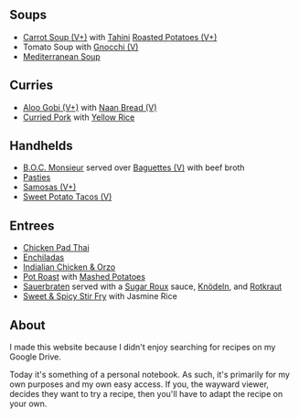 
## Soups

* [Carrot Soup (V+)](recipes/main-dishes.md#carrot-soup) with [Tahini](recipes/sauces.md#tahini-paste) [Roasted Potatoes (V+)](recipes/sides.md#roasted-potatoes)
* Tomato Soup with [Gnocchi (V)](recipes/sides.md#gnocchi)
* [Mediterranean Soup](recipes/main-dishes.md#mediterranean-soup)


## Curries

* [Aloo Gobi (V+)](recipes/main-dishes.md#aloo-gobi) with [Naan Bread (V)](recipes/food-lab.md#naan-bread)
* [Curried Pork](recipes/main-dishes.md#curried-pork) with [Yellow Rice](recipes/sides.md#yellow-rice)


## Handhelds

* [B.O.C. Monsieur](recipes/main-dishes.md#boc-monsieur) served over [Baguettes (V)](recipes/breads.md#baguettes) with beef broth
* [Pasties](recipes/food-lab.md#yooper-beef-wellington)
* [Samosas (V+)](recipes/shareables.md#samosas)
* [Sweet Potato Tacos (V)](recipes/main-dishes.md#sweet-potato-tacos)


## Entrees

* [Chicken Pad Thai](recipes/food-lab.md#chicken-pad-thai)
* [Enchiladas](recipes/main-dishes.md#enchiladas)
* [Indialian Chicken & Orzo](recipes/main-dishes.md#indialian-chicken-orzo)
* [Pot Roast](recipes/food-lab.md#pot-roast) with [Mashed Potatoes](recipes/sides.md#mashed-potatoes)
* [Sauerbraten](recipes/main-dishes.md#sauerbraten) served with a [Sugar Roux](recipes/sauces.md#sugar-roux) sauce, [Knödeln](recipes/sides.md#potato-dumplings), and [Rotkraut](recipes/sides.md#rotkraut)
* [Sweet & Spicy Stir Fry](recipes/main-dishes.md#stir-fry) with Jasmine Rice

## About

I made this website because I didn't enjoy searching for recipes on my Google Drive.

Today it's something of a personal notebook. As such, it's primarily for my own purposes and my own easy access. If you, the wayward viewer, decides they want to try a recipe, then you'll have to adapt the recipe on your own.
